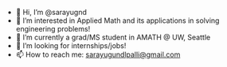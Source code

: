 - 👋 Hi, I’m @sarayugnd
- 👀 I’m interested in Applied Math and its applications in solving engineering problems!
- 🌱 I’m currently a grad/MS student in AMATH @ UW, Seattle
- 💞️ I’m looking for internships/jobs!
- 📫 How to reach me: sarayugundlpalli@gmail.com

<!---
sarayugnd/sarayugnd is a ✨ special ✨ repository because its `README.md` (this file) appears on your GitHub profile.
You can click the Preview link to take a look at your changes.
--->
